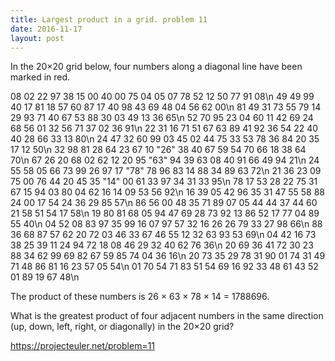 ```yaml
---
title: Largest product in a grid. problem 11
date: 2016-11-17
layout: post
---
```

In the 20×20 grid below, four numbers along a diagonal line have been marked in red.

08  02  22  97  38  15  00  40  00  75  04  05  07  78  52  12  50  77  91  08\n
49  49  99  40  17  81  18  57  60  87  17  40  98  43  69  48  04  56  62  00\n
81  49  31  73  55  79  14  29  93  71  40  67  53  88  30  03  49  13  36  65\n
52  70  95  23  04  60  11  42  69  24  68  56  01  32  56  71  37  02  36  91\n
22  31  16  71  51  67  63  89  41  92  36  54  22  40  40  28  66  33  13  80\n
24  47  32  60  99  03  45  02  44  75  33  53  78  36  84  20  35  17  12  50\n
32  98  81  28  64  23  67  10 "26" 38  40  67  59  54  70  66  18  38  64  70\n
67  26  20  68  02  62  12  20  95 "63" 94  39  63  08  40  91  66  49  94  21\n
24  55  58  05  66  73  99  26  97  17 "78" 78  96  83  14  88  34  89  63  72\n
21  36  23  09  75  00  76  44  20  45  35 "14" 00  61  33  97  34  31  33  95\n
78  17  53  28  22  75  31  67  15  94  03  80  04  62  16  14  09  53  56  92\n
16  39  05  42  96  35  31  47  55  58  88  24  00  17  54  24  36  29  85  57\n
86  56  00  48  35  71  89  07  05  44  44  37  44  60  21  58  51  54  17  58\n
19  80  81  68  05  94  47  69  28  73  92  13  86  52  17  77  04  89  55  40\n
04  52  08  83  97  35  99  16  07  97  57  32  16  26  26  79  33  27  98  66\n
88  36  68  87  57  62  20  72  03  46  33  67  46  55  12  32  63  93  53  69\n
04  42  16  73  38  25  39  11  24  94  72  18  08  46  29  32  40  62  76  36\n
20  69  36  41  72  30  23  88  34  62  99  69  82  67  59  85  74  04  36  16\n
20  73  35  29  78  31  90  01  74  31  49  71  48  86  81  16  23  57  05  54\n
01  70  54  71  83  51  54  69  16  92  33  48  61  43  52  01  89  19  67  48\n

The product of these numbers is 26 × 63 × 78 × 14 = 1788696.

What is the greatest product of four adjacent numbers in the same direction (up, down, left, right, or diagonally) in the 20×20 grid?

https://projecteuler.net/problem=11
